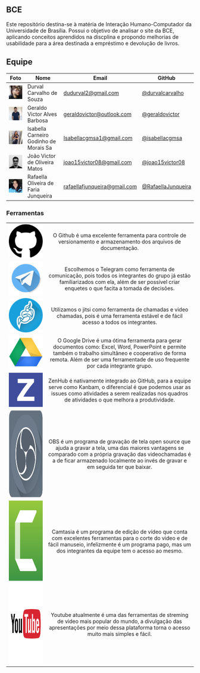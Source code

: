 <!-- docs/README.MD is the home page -->

## BCE

Este repositório destina-se à matéria de Interação Humano-Computador da Universidade de Brasília. Possui o objetivo de analisar o site da BCE, aplicando conceitos aprendidos na discplina e propondo melhorias de usabilidade para a área destinada a empréstimo e devolução de livros.

## Equipe
 Foto | Nome | Email | GitHub |
 ---- | ---- | ----- | ------ |
<img src="_media/equipe/durval.jpg" alt="Durval Carvalho" width="100"> | Durval Carvalho de Souza	 | dudurval2@gmail.com | [@durvalcarvalho](https://github.com/durvalcarvalho) |
<img src="_media/equipe/geraldo.jpg" alt="Geraldo Victor" width="100"> | Geraldo Victor Alves Barbosa	 | geraldovictor@outlook.com | [@geraldovictor](https://github.com/geraldovictor) |
<img src="_media/equipe/isabella.jpg" alt="Isabella Carneiro" width="100"> | Isabella Carneiro Godinho de Morais Sa	 | Isabellacgmsa1@gmail.com | [@isabellacgmsa](https://github.com/isabellacgmsa) |
<img src="_media/equipe/joao.jpg" alt="João Victor" width="100"> | João Victor de Oliveira Matos	 | joao15victor08@gmail.com | [@joao15victor08](https://github.com/joao15victor08) |
<img src="_media/equipe/rafaella.jpg" alt="Rafaella Oliveira" width="100"> | Rafaella Oliveira de Faria Junqueira	 | 	rafaellafjunqueira@gmail.com | [@RafaellaJunqueira](https://github.com/RafaellaJunqueira) |

<h3> Ferramentas </h3>

|     |     | 
| :-: | :-: |
| <img src="_media/logos/github.png" width="450"> | O Github é uma excelente ferramenta para controle de versionamento e armazenamento dos arquivos de documentação. |
| <img src="_media/logos/telegram.png"> | Escolhemos o Telegram como ferramenta de comunicação, pois todos os integrantes do grupo já estão familiarizados com ela, além de ser possível criar enquetes o que facita a tomada de decisões. |
| <img src="_media/logos/jitsi.png"> | Utilizamos o jitsi como ferramenta de chamadas e video chamadas, pois é uma ferramenta estável e de fácil acesso a todos os integrantes. |
| <img src="_media/logos/drive.png"> | O Google Drive é uma ótima ferramenta para gerar documentos como: Excel, Word, PowerPoint e permite também o trabalho simultâneo e cooperativo de forma remota. Além de ser uma ferramentade de uso frequente por cada integrante grupo. |
| <img src="_media/logos/zenhub.png"> | ZenHub é nativamente integrado ao GitHub, para a equipe serve como Kanbam, o diferencial é que podemos usar as issues como atividades a serem realizadas nos quadros de atividades o que melhora a produtividade. |
| <img height="235px" width="235" src="_media/logos/obs.png"> | OBS é um programa de gravação de tela open source que ajuda a gravar a tela, uma das maiores vantagens se comparado com a própria gravação das videochamadas é a de ficar armazenado localmente ao invés de gravar e em seguida ter que baixar. |
| <img height="215px" src="_media/logos/camtasia.png"> | Camtasia é um programa de edição de vídeo que conta com excelentes ferramentas para o corte do video e de fácil manuseio, infelizmente é um programa pago, mas um dos integrantes da equipe tem o acesso ao mesmo. |
| <img height="215px" src="_media/logos/youtube.png"> | Youtube atualmente é uma das ferramentas de streming de video mais popular do mundo, a divulgação das apresentações por meio dessa plataforma torna o acesso muito mais simples e fácil.  |



